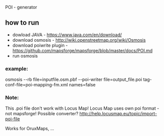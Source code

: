 POI - generator

## how to run
* dowload JAVA - https://www.java.com/en/download/
* download osmosis - http://wiki.openstreetmap.org/wiki/Osmosis
* download poiwrite plugin - https://github.com/mapsforge/mapsforge/blob/master/docs/POI.md
* run osmosis

### example: 

osmosis --rb file=inputfile.osm.pbf --poi-writer file=output_file.poi tag-conf-file=poi-mapping-fm.xml names=false

### Note:

This .poi file don't work with Locus Map! Locus Map uses own poi format - not mapsforge! 
Possible converter? http://help.locusmap.eu/topic/import-poi-file

Works for OruxMaps, ... 